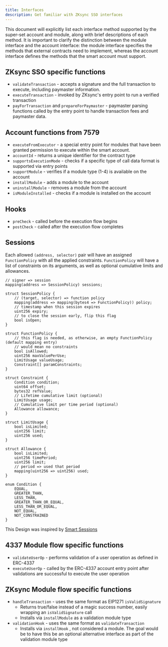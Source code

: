 ```yaml
---
title: Interfaces
description: Get familiar with ZKsync SSO interfaces
---
```


This document will explicitly list each interface method supported by the super-set account and module, along with brief descriptions of each method.
It is important to clarify the distinction between the module interface and the account interface:
the module interface specifies the methods that external contracts need to implement,
whereas the account interface defines the methods that the smart account must support.

## ZKsync SSO specific functions

- `validateTransaction` - accepts a signature and the full transaction to execute, including paymaster information.
- `executeTransaction` - invoked by ZKsync's entry point to run a verified transaction
- `payForTransaction` and `prepareForPaymaster` - paymaster parsing functions called by the entry point to handle transaction fees and paymaster data.

## Account functions from 7579

- `executeFromExecutor` - a special entry point for modules that have been granted permission to execute within the smart account.
- `accountId` - returns a unique identifier for the contract type
- `supportsExecutionMode` - checks if a specific type of call data format is supported via entry points
- `supportModule` - verifies if a module type (1-4) is available on the account
- `installModule` - adds a module to the account
- `uninstallModule` - removes a module from the account
- `isModuleInstalled` - checks if a module is installed on the account

## Hooks

- `preCheck` - called before the execution flow begins
- `postCheck` - called after the execution flow completes

## Sessions

Each allowed `(address, selector)` pair will have an assigned `FunctionPolicy` with all the applied constraints.
`FunctionPolicy` will have a list of constraints on its arguments, as well as optional cumulative limits and allowances.

```solidity
// signer => session
mapping(address => SessionPolicy) sessions;

struct SessionPolicy {
    // (target, selector) => function policy
    mapping(address => mapping(bytes4 => FunctionPolicy)) policy;
    // timestamp when this session expires
    uint256 expiry;
    // to close the session early, flip this flag
    bool isOpen;
}

struct FunctionPolicy {
    // this flag is needed, as otherwise, an empty FunctionPolicy (default mapping entry)
    // would mean no constraints
    bool isAllowed;
    uint256 maxValuePerUse;
    LimitUsage valueUsage;
    Constraint[] paramConstraints;
}

struct Constraint {
    Condition condition;
    uint64 offset;
    bytes32 refValue;
    // Lifetime cumulative limit (optional)
    LimitUsage usage;
    // Cumulative limit per time period (optional)
    Allowance allowance;
}

struct LimitUsage {
    bool isLimited;
    uint256 limit;
    uint256 used;
}

struct Allowance {
    bool isLimited;
    uint256 timePeriod;
    uint256 limit;
    // period => used that period
    mapping(uint256 => uint256) used;
}

enum Condition {
    EQUAL,
    GREATER_THAN,
    LESS_THAN,
    GREATER_THAN_OR_EQUAL,
    LESS_THAN_OR_EQUAL,
    NOT_EQUAL,
    NOT_CONSTRAINED
}
```

This Design was inspired by [Smart Sessions](https://github.com/erc7579/smartsessions/blob/main/contracts/external/policies/UniActionPolicy.sol)

## 4337 Module flow specific functions

- `validateUserOp` - performs validation of a user operation as defined in ERC-4337
- `executeUserOp` - called by the ERC-4337 account entry point after validations are successful to execute the user operation

## ZKsync Module flow specific functions

- `handleTransaction` - uses the same format as EIP1271 `isValidSignature`
  - Returns true/false instead of a magic success number, easily wrapping an `isValidSignature` call
  - Installs via `installModule` as a validation module type
- `validationHook` - uses the same format as `validateTransaction`
  - Installs via `installHook` , not considered a module.
  The goal would be to have this be an optional alternative interface as part of the validation module type
